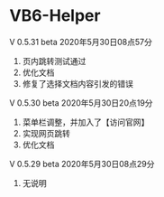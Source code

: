 # VB6-Helper

V 0.5.31 beta 2020年5月30日08点57分
1. 页内跳转测试通过
2. 优化文档
3. 修复了选择文档内容引发的错误

V 0.5.30 beta 2020年5月30日20点19分
1. 菜单栏调整，并加入了【访问官网】
2. 实现网页跳转
3. 优化文档

V 0.5.29 beta 2020年5月30日08点29分
1. 无说明
